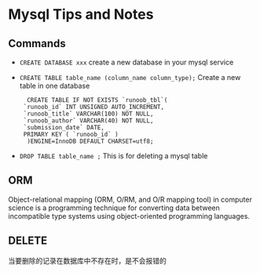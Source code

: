 # Mysql Tips and Notes

## Commands
- `CREATE DATABASE xxx` create a new database in your mysql service
- `CREATE TABLE table_name (column_name column_type);` Create a new table in one database
  ```
	CREATE TABLE IF NOT EXISTS `runoob_tbl`(
   `runoob_id` INT UNSIGNED AUTO_INCREMENT,
   `runoob_title` VARCHAR(100) NOT NULL,
   `runoob_author` VARCHAR(40) NOT NULL,
   `submission_date` DATE,
   PRIMARY KEY ( `runoob_id` )
	)ENGINE=InnoDB DEFAULT CHARSET=utf8;
  ```

- `DROP TABLE table_name ;` This is for deleting a mysql table

## ORM
Object-relational mapping (ORM, O/RM, and O/R mapping tool) in computer science is a programming technique for converting data between incompatible type systems using object-oriented programming languages.

## DELETE
当要删除的记录在数据库中不存在时，是不会报错的